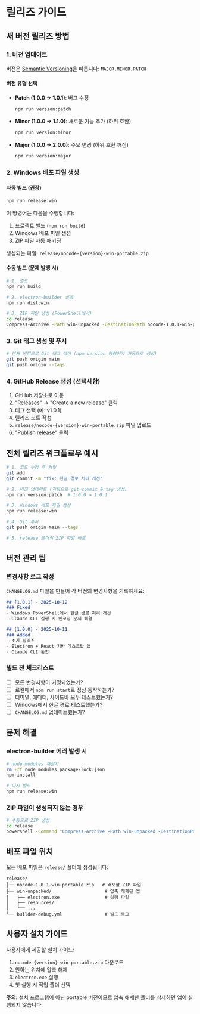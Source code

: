 # 릴리즈 가이드

## 새 버전 릴리즈 방법

### 1. 버전 업데이트

버전은 [Semantic Versioning](https://semver.org/)을 따릅니다: `MAJOR.MINOR.PATCH`

#### 버전 유형 선택

- **Patch (1.0.0 → 1.0.1)**: 버그 수정
  ```bash
  npm run version:patch
  ```

- **Minor (1.0.0 → 1.1.0)**: 새로운 기능 추가 (하위 호환)
  ```bash
  npm run version:minor
  ```

- **Major (1.0.0 → 2.0.0)**: 주요 변경 (하위 호환 깨짐)
  ```bash
  npm run version:major
  ```

### 2. Windows 배포 파일 생성

#### 자동 빌드 (권장)
```bash
npm run release:win
```

이 명령어는 다음을 수행합니다:
1. 프로젝트 빌드 (`npm run build`)
2. Windows 배포 파일 생성
3. ZIP 파일 자동 패키징

생성되는 파일: `release/nocode-{version}-win-portable.zip`

#### 수동 빌드 (문제 발생 시)
```bash
# 1. 빌드
npm run build

# 2. electron-builder 실행
npm run dist:win

# 3. ZIP 파일 생성 (PowerShell에서)
cd release
Compress-Archive -Path win-unpacked -DestinationPath nocode-1.0.1-win-portable.zip -Force
```

### 3. Git 태그 생성 및 푸시

```bash
# 현재 버전으로 Git 태그 생성 (npm version 명령어가 자동으로 생성)
git push origin main
git push origin --tags
```

### 4. GitHub Release 생성 (선택사항)

1. GitHub 저장소로 이동
2. "Releases" → "Create a new release" 클릭
3. 태그 선택 (예: v1.0.1)
4. 릴리즈 노트 작성
5. `release/nocode-{version}-win-portable.zip` 파일 업로드
6. "Publish release" 클릭

## 전체 릴리즈 워크플로우 예시

```bash
# 1. 코드 수정 후 커밋
git add .
git commit -m "fix: 한글 경로 처리 개선"

# 2. 버전 업데이트 (자동으로 git commit & tag 생성)
npm run version:patch  # 1.0.0 → 1.0.1

# 3. Windows 배포 파일 생성
npm run release:win

# 4. Git 푸시
git push origin main --tags

# 5. release 폴더의 ZIP 파일 배포
```

## 버전 관리 팁

### 변경사항 로그 작성
`CHANGELOG.md` 파일을 만들어 각 버전의 변경사항을 기록하세요:

```markdown
## [1.0.1] - 2025-10-12
### Fixed
- Windows PowerShell에서 한글 경로 처리 개선
- Claude CLI 실행 시 인코딩 문제 해결

## [1.0.0] - 2025-10-11
### Added
- 초기 릴리즈
- Electron + React 기반 데스크탑 앱
- Claude CLI 통합
```

### 빌드 전 체크리스트

- [ ] 모든 변경사항이 커밋되었는가?
- [ ] 로컬에서 `npm run start`로 정상 동작하는가?
- [ ] 터미널, 에디터, 사이드바 모두 테스트했는가?
- [ ] Windows에서 한글 경로 테스트했는가?
- [ ] `CHANGELOG.md` 업데이트했는가?

## 문제 해결

### electron-builder 에러 발생 시
```bash
# node_modules 재설치
rm -rf node_modules package-lock.json
npm install

# 다시 빌드
npm run release:win
```

### ZIP 파일이 생성되지 않는 경우
```bash
# 수동으로 ZIP 생성
cd release
powershell -Command "Compress-Archive -Path win-unpacked -DestinationPath nocode-1.0.1-win-portable.zip -Force"
```

## 배포 파일 위치

모든 배포 파일은 `release/` 폴더에 생성됩니다:

```
release/
├── nocode-1.0.1-win-portable.zip   # 배포할 ZIP 파일
├── win-unpacked/                    # 압축 해제된 앱
│   ├── electron.exe                 # 실행 파일
│   ├── resources/
│   └── ...
└── builder-debug.yml                # 빌드 로그
```

## 사용자 설치 가이드

사용자에게 제공할 설치 가이드:

1. `nocode-{version}-win-portable.zip` 다운로드
2. 원하는 위치에 압축 해제
3. `electron.exe` 실행
4. 첫 실행 시 작업 폴더 선택

**주의**: 설치 프로그램이 아닌 portable 버전이므로 압축 해제한 폴더를 삭제하면 앱이 실행되지 않습니다.
